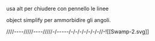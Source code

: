 usa alt per chiudere con pennello le linee

object simplify per ammorbidire gli angoli.


////----/////----/////-/-----/-/-/-/-/-/-/-//-![[Swamp-2.svg]]

